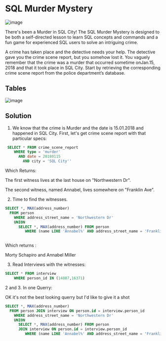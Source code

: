 # SQL Murder Mystery

![image](http://mystery.knightlab.com/174092-clue-illustration.png)

There's been a Murder in SQL City! The SQL Murder Mystery is designed to be both a self-directed lesson to learn SQL concepts and commands and a fun game for experienced SQL users to solve an intriguing crime.

A crime has taken place and the detective needs your help. The detective gave you the crime scene report, but you somehow lost it. You vaguely remember that the crime was a ​murder​ that occurred sometime on ​Jan.15, 2018​ and that it took place in ​SQL City​. Start by retrieving the corresponding crime scene report from the police department’s database.

## Tables 

![image](http://mystery.knightlab.com/schema.png)

## Solution 

1. We know that the crime is Murder and the date is 15.01.2018 and happened in SQL City. First, let's get crime scene report with that particular specs:
        
```sql
 SELECT * FROM crime_scene_report
    WHERE type = 'murder' 
      AND date = 20180115 
        AND city = 'SQL City''
```

Which Returns: 

The first witness lives at the last house on "Northwestern Dr". 

The second witness, named Annabel, lives somewhere on "Franklin Ave".


2. Time to find the witnesses.

```sql
SELECT *, MAX(address_number)
  FROM person 
  	WHERE address_street_name = 'Northwestern Dr'
	UNION 
	  SELECT *, MAX(address_number) FROM person 
	     WHERE (name LIKE 'Annabel%' AND address_street_name = 'Franklin Ave')
 
```

Which returns :


Morty Schapiro and Annabel Miller



3. Read Interviews with the witnesses:
```sql
SELECT * FROM interview
	WHERE person_id IN (14887,16371)
```


2 and 3. In one Querry:

OK it's not the best looking querry but I'd like to give it a shot 
```sql
SELECT *, MAX(address_number)
  FROM person JOIN interview ON person.id = interview.person_id
  	WHERE address_street_name = 'Northwestern Dr' 
	UNION 
	  SELECT *, MAX(address_number) FROM person 
	  JOIN interview ON person.id = interview.person_id
	     WHERE (name LIKE 'Annabel%' AND address_street_name = 'Franklin Ave') 
```		 	
		 
	
